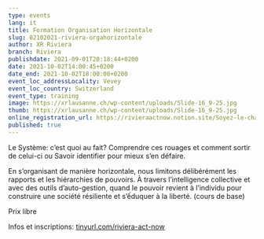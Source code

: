 ```yaml
---
type: events
lang: it
title: Formation Organisation Horizontale
slug: 02102021-riviera-orgahorizontale
author: XR Riviera
branch: Riviera
publishdate: 2021-09-01T20:18:44+0200
date: 2021-10-02T14:00:45+0200
date_end: 2021-10-02T18:00:00+0200
event_loc_addressLocality: Vevey
event_loc_country: Switzerland
event_type: training
image: https://xrlausanne.ch/wp-content/uploads/Slide-16_9-25.jpg
thumb: https://xrlausanne.ch/wp-content/uploads/Slide-16_9-25.jpg
online_registration_url: https://rivieraactnow.notion.site/Soyez-le-changement-09402a28bd774b00aa6b4a426fce416e
published: true
---
```

Le Système: c’est quoi au fait? Comprendre ces rouages et comment sortir de celui-ci ou Savoir identifier pour mieux s’en défaire.

En s’organisant de manière horizontale, nous limitons délibérément les rapports et les hiérarchies de pouvoirs. À travers l’intelligence collective et avec des outils d’auto-gestion, quand le pouvoir revient à l’individu pour construire une société résiliente et s’ếduquer à la liberté. (cours de base)

Prix libre

Infos et inscriptions: [tinyurl.com/riviera-act-now](https://tinyurl.com/riviera-act-now?fbclid=IwAR2JcD_PLW71JtjQT7KVBNu5b2byd3u6QQUAm1eGjZlvEQm9RkSEcnh1f5k)